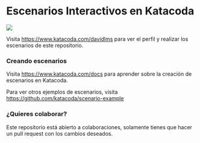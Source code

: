 # Escenarios Interactivos en Katacoda

[![](http://shields.katacoda.com/katacoda/davidlms/count.svg)](https://www.katacoda.com/davidlms "Crea tu perfil en Katacoda.com")

Visita https://www.katacoda.com/davidlms para ver el perfil y realizar los escenarios de este repositorio. 

### Creando escenarios
Visita https://www.katacoda.com/docs para aprender sobre la creación de escenarios en Katacoda.

Para ver otros ejemplos de escenarios, visita https://github.com/katacoda/scenario-example

### ¿Quieres colaborar?
Este repositorio está abierto a colaboraciones, solamente tienes que hacer un pull request con los cambios deseados.
